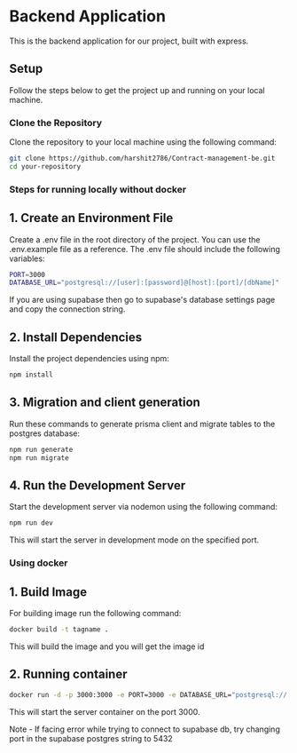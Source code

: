 # Backend Application

This is the backend application for our project, built with express.

## Setup

Follow the steps below to get the project up and running on your local machine.

### Clone the Repository

Clone the repository to your local machine using the following command:

```bash
git clone https://github.com/harshit2786/Contract-management-be.git
cd your-repository
```
### Steps for running locally without docker

## 1. Create an Environment File

Create a .env file in the root directory of the project. You can use the .env.example file as a reference. The .env file should include the following variables:

```bash
PORT=3000
DATABASE_URL="postgresql://[user]:[password]@[host]:[port]/[dbName]"
```
If you are using supabase then go to supabase's database settings page and copy the connection string.

## 2. Install Dependencies

Install the project dependencies using npm:

```bash
npm install
```

## 3. Migration and client generation

Run these commands to generate prisma client and migrate tables to the postgres database:

```bash
npm run generate
npm run migrate
```

## 4. Run the Development Server

Start the development server via nodemon using the following command:

```bash
npm run dev
```

This will start the server in development mode on the specified port.

### Using docker

## 1. Build Image

For building image run the following command:

```bash
docker build -t tagname .
```

This will build the image and you will get the image id

## 2. Running container

```bash
docker run -d -p 3000:3000 -e PORT=3000 -e DATABASE_URL="postgresql://[user]:[password]@[host]:[port]/[dbName]"  --name my-express-container "image-id"
```
This will start the server container on the port 3000.

 Note - If facing error while trying to connect to supabase db, try changing port in the supabase postgres string to 5432